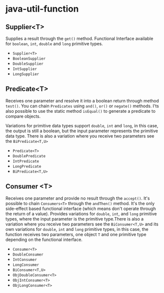 # java-util-function


## Supplier\<T>
Supplies a result through the `get()` method. Functional Interface available for `boolean`, `int`, `double` and `long` primitive types.

* `Supplier<T>`
* `BooleanSupplier`
* `DoubleSupplier`
* `IntSupplier`
* `LongSupplier`

## Predicate\<T>
Receives one parameter and resolve it into a boolean return through method `test()`. You can chain `Predicates` using `and()`, `or()` or `negate()` methods. I'ts also possible to use the static method `isEqual()` to generate a predicate to compare objects. 

Variations for primitive data types support `double`, `int` and `long`, in this case, the output is still a boolean, but the input parameter represents the primitive data type. There is also a variation where you receive two parameters see the `BiPredicate<T,U>`

* `Predicate<T>`
* `DoublePredicate`
* `IntPredicate`
* `LongPredicate`
* `BiPredicate<T,U>`

## Consumer \<T>
Receives one parameter and provide no result through the `accept()`. It's possible to chain `Consumers<T>` through the `andThen()` method. It's the only side-effect based functional interface (which means don't operate through the return of a value). Provides variations for `double`, `int`, and `long` primitive types, where the input parameter is the primitive type.There is also a variation where you receive two parameters see the `BiConsumer<T,U>` and its own variations for `double`, `int` and `long` primitive types, in this case, the function receives two parameters, one object `T` and one primitive type depending on the functional interface.

* `Consumer<T>`
* `DoubleConsumer`
* `IntConsumer`
* `LongConsumer`
* `BiConsumer<T,U>`
* `ObjDoubleConsumer<T>`
* `ObjIntConsumer<T>`
* `ObjLongConsumer<T>`

